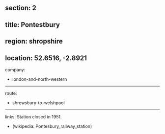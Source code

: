 section: 2
----
title: Pontestbury
----
region: shropshire
----
location: 52.6516, -2.8921
----
company:
- london-and-north-western
----
route:
- shrewsbury-to-welshpool
----
links:
Station closed in 1951.
- (wikipedia: Pontesbury_railway_station)
